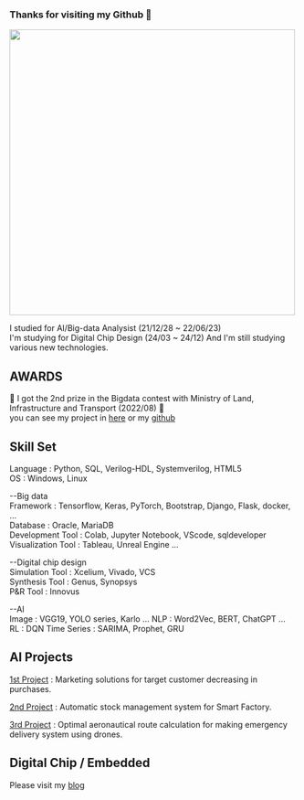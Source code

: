 ### Thanks for visiting my Github 👋

<img src = "https://user-images.githubusercontent.com/96767467/175222361-15131b04-89ab-4808-89f8-9cc1e9b51dc3.jpg" width = "500" height = "500"/>

I studied for AI/Big-data Analysist (21/12/28 ~ 22/06/23)  
I'm studying for Digital Chip Design (24/03 ~ 24/12)
And I'm still studying various new technologies.

## AWARDS  
:tada: I got the 2nd prize in the Bigdata contest with Ministry of Land, Infrastructure and Transport (2022/08) :tada:  
you can see my project in [here](https://www.bigdata-transportation.kr/pageant/dashboard/CMPE_000000000020004) or my [github](https://github.com/MiddleJo/SkyRoad_for_Drone)

## Skill Set
Language : Python, SQL, Verilog-HDL, Systemverilog, HTML5  
OS : Windows, Linux

--Big data  
Framework : Tensorflow, Keras, PyTorch, Bootstrap, Django, Flask, docker,  ...  
Database : Oracle, MariaDB  
Development Tool : Colab, Jupyter Notebook, VScode, sqldeveloper  
Visualization Tool : Tableau, Unreal Engine ...  

--Digital chip design  
Simulation Tool : Xcelium, Vivado, VCS  
Synthesis Tool : Genus, Synopsys  
P&R Tool : Innovus  

--AI  
Image : VGG19, YOLO series, Karlo ...
NLP : Word2Vec, BERT, ChatGPT ...
RL : DQN
Time Series : SARIMA, Prophet, GRU  


## AI Projects

[1st Project](https://github.com/MiddleJo/Marketing_solutions_for_target_customer) : Marketing solutions for target customer decreasing in purchases.

[2nd Project](https://github.com/MiddleJo/Automatic_stock_management) : Automatic stock management system for Smart Factory.

[3rd Project](https://github.com/MiddleJo/SkyRoad_for_Drone) : Optimal aeronautical route calculation for making emergency delivery system using drones.

## Digital Chip / Embedded

Please visit my [blog](https://chonh0531.tistory.com/)
